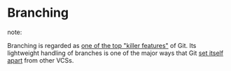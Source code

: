 # Branching

note:

Branching is regarded as [one of the top "killer features"](http://coldattic.info/shvedsky/pro/blogs/a-foo-walks-into-a-bar/posts/22) of Git. Its lightweight handling of branches is one of the major ways that Git [set itself apart](https://git.wiki.kernel.org/index.php/GitSvnComparison) from other VCSs.
